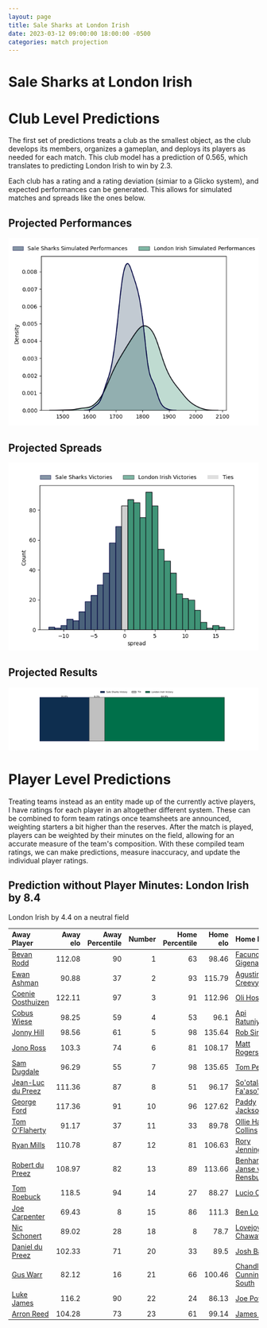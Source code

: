 ```yaml
---  
layout: page  
title: Sale Sharks at London Irish  
date: 2023-03-12 09:00:00 18:00:00 -0500  
categories: match projection  
---
```

# Sale Sharks at London Irish

# Club Level Predictions


The first set of predictions treats a club as the smallest object, as the club develops its members, organizes a gameplan, and deploys its players as needed for each match. This club model has a prediction of 0.565, which translates to predicting London Irish to win by 2.3.

Each club has a rating and a rating deviation (simiar to a Glicko system), and expected performances can be generated. This allows for simulated matches and spreads like the ones below.
## Projected Performances


![Projected Performances](plots/performances_2023-03-12-LondonIrish-SaleSharks.png)
## Projected Spreads


![Projected Spreads](plots/spreads_2023-03-12-LondonIrish-SaleSharks.png)
## Projected Results


![Projected Results](plots/resultbar_2023-03-12-LondonIrish-SaleSharks.png)
# Player Level Predictions


Treating teams instead as an entity made up of the currently active players, I have ratings for each player in an altogether different system. These can be combined to form team ratings once teamsheets are announced, weighting starters a bit higher than the reserves. After the match is played, players can be weighted by their minutes on the field, allowing for an accurate measure of the team's composition. With these compiled team ratings, we can make predictions, measure inaccuracy, and update the individual player ratings.
## Prediction without Player Minutes: London Irish by 8.4


London Irish by 4.4 on a neutral field



| Away Player                                                       |   Away elo |   Away Percentile |   Number |   Home Percentile |   Home elo | Home Player                                                                       |
|:------------------------------------------------------------------|-----------:|------------------:|---------:|------------------:|-----------:|:----------------------------------------------------------------------------------|
| [Bevan Rodd](..//playerfiles//BevanRodd_cleaned.md)               |     112.08 |                90 |        1 |                63 |      98.46 | [Facundo Gigena](..//playerfiles//FacundoGigena_cleaned.md)                       |
| [Ewan Ashman](..//playerfiles//EwanAshman_cleaned.md)             |      90.88 |                37 |        2 |                93 |     115.79 | [Agustin Creevy](..//playerfiles//AgustinCreevy_cleaned.md)                       |
| [Coenie Oosthuizen](..//playerfiles//CoenieOosthuizen_cleaned.md) |     122.11 |                97 |        3 |                91 |     112.96 | [Oli Hoskins](..//playerfiles//OliHoskins_cleaned.md)                             |
| [Cobus Wiese](..//playerfiles//CobusWiese_cleaned.md)             |      98.25 |                59 |        4 |                53 |      96.1  | [Api Ratuniyarawa](..//playerfiles//ApiRatuniyarawa_cleaned.md)                   |
| [Jonny Hill](..//playerfiles//JonnyHill_cleaned.md)               |      98.56 |                61 |        5 |                98 |     135.64 | [Rob Simmons](..//playerfiles//RobSimmons_cleaned.md)                             |
| [Jono Ross](..//playerfiles//JonoRoss_cleaned.md)                 |     103.3  |                74 |        6 |                81 |     108.17 | [Matt Rogerson](..//playerfiles//MattRogerson_cleaned.md)                         |
| [Sam Dugdale](..//playerfiles//SamDugdale_cleaned.md)             |      96.29 |                55 |        7 |                98 |     135.65 | [Tom Pearson](..//playerfiles//TomPearson_cleaned.md)                             |
| [Jean-Luc du Preez](..//playerfiles//Jean-LucduPreez_cleaned.md)  |     111.36 |                87 |        8 |                51 |      96.17 | [So'otala Fa'aso'o](..//playerfiles//So'otalaFa'aso'o_cleaned.md)                 |
| [George Ford](..//playerfiles//GeorgeFord_cleaned.md)             |     117.36 |                91 |       10 |                96 |     127.62 | [Paddy Jackson](..//playerfiles//PaddyJackson_cleaned.md)                         |
| [Tom O'Flaherty](..//playerfiles//TomO'Flaherty_cleaned.md)       |      91.17 |                37 |       11 |                33 |      89.78 | [Ollie Hassell-Collins](..//playerfiles//OllieHassell-Collins_cleaned.md)         |
| [Ryan Mills](..//playerfiles//RyanMills_cleaned.md)               |     110.78 |                87 |       12 |                81 |     106.63 | [Rory Jennings](..//playerfiles//RoryJennings_cleaned.md)                         |
| [Robert du Preez](..//playerfiles//RobertduPreez_cleaned.md)      |     108.97 |                82 |       13 |                89 |     113.66 | [Benhard Janse van Rensburg](..//playerfiles//BenhardJansevanRensburg_cleaned.md) |
| [Tom Roebuck](..//playerfiles//TomRoebuck_cleaned.md)             |     118.5  |                94 |       14 |                27 |      88.27 | [Lucio Cinti](..//playerfiles//LucioCinti_cleaned.md)                             |
| [Joe Carpenter](..//playerfiles//JoeCarpenter_cleaned.md)         |      69.43 |                 8 |       15 |                86 |     111.3  | [Ben Loader](..//playerfiles//BenLoader_cleaned.md)                               |
| [Nic Schonert](..//playerfiles//NicSchonert_cleaned.md)           |      89.02 |                28 |       18 |                 8 |      78.7  | [Lovejoy Chawatama](..//playerfiles//LovejoyChawatama_cleaned.md)                 |
| [Daniel du Preez](..//playerfiles//DanielduPreez_cleaned.md)      |     102.33 |                71 |       20 |                33 |      89.5  | [Josh Basham](..//playerfiles//JoshBasham_cleaned.md)                             |
| [Gus Warr](..//playerfiles//GusWarr_cleaned.md)                   |      82.12 |                16 |       21 |                66 |     100.46 | [Chandler Cunningham-South](..//playerfiles//ChandlerCunningham-South_cleaned.md) |
| [Luke James](..//playerfiles//LukeJames_cleaned.md)               |     116.2  |                90 |       22 |                24 |      86.13 | [Joe Powell](..//playerfiles//JoePowell_cleaned.md)                               |
| [Arron Reed](..//playerfiles//ArronReed_cleaned.md)               |     104.28 |                73 |       23 |                61 |      99.14 | [James Stokes](..//playerfiles//JamesStokes_cleaned.md)                           |

